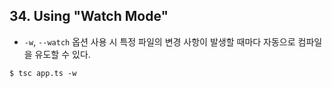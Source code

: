 
## 34. Using "Watch Mode"

* `-w`, `--watch` 옵션 사용 시 특정 파일의 변경 사항이 발생할 때마다 자동으로 컴파일을 유도할 수 있다.

```
$ tsc app.ts -w
```